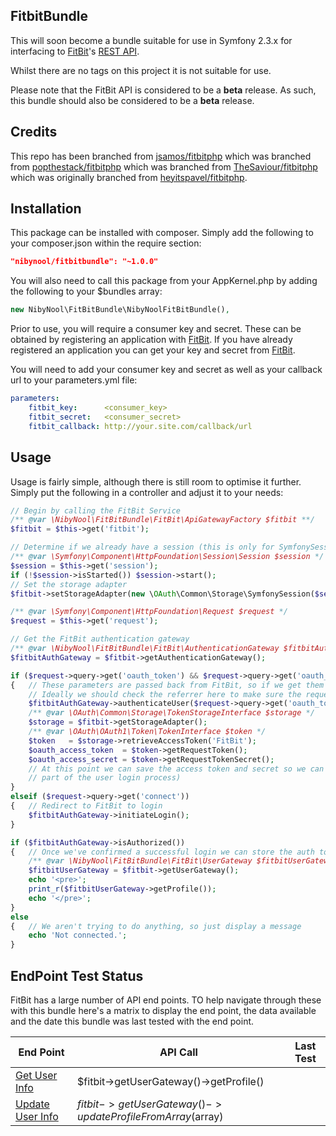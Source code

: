 ## FitbitBundle ##

This will soon become a bundle suitable for use in Symfony 2.3.x for interfacing to [FitBit](http://fitbit.com)'s
[REST API](http://dev.fitbit.com).

Whilst there are no tags on this project it is not suitable for use.

Please note that the FitBit API is considered to be a **beta** release.  As such, this bundle should also be
considered to be a **beta** release.

## Credits ##

This repo has been branched from [jsamos/fitbitphp](https://github.com/jsamos/fitbitphp) which was branched from
[popthestack/fitbitphp](https://github.com/popthestack/fitbitphp) which was branched from
[TheSaviour/fitbitphp](https://github.com/TheSaviour/fitbitphp) which was originally branched from
[heyitspavel/fitbitphp](https://github.com/heyitspavel/fitbitphp).

## Installation ##

This package can be installed with composer.  Simply add the following to your composer.json within the require section:
```json
"nibynool/fitbitbundle": "~1.0.0"
```

You will also need to call this package from your AppKernel.php by adding the following to your $bundles array:
```php
new NibyNool\FitBitBundle\NibyNoolFitBitBundle(),
```

Prior to use, you will require a consumer key and secret.  These can be obtained by registering an application with
[FitBit](https://dev.fitbit.com/apps/new).  If you have already registered an application you can get your key and
secret from [FitBit](https://dev.fitbit.com/apps).

You will need to add your consumer key and secret as well as your callback url to your parameters.yml file:
```yaml
parameters:
    fitbit_key:      <consumer_key>
    fitbit_secret:   <consumer_secret>
    fitbit_callback: http://your.site.com/callback/url
```

## Usage ##

Usage is fairly simple, although there is still room to optimise it further.  Simply put the following in a controller
and adjust it to your needs:
```php
// Begin by calling the FitBit Service
/** @var \NibyNool\FitBitBundle\FitBit\ApiGatewayFactory $fitbit **/
$fitbit = $this->get('fitbit');

// Determine if we already have a session (this is only for SymfonySession as the storage adapter)
/** @var \Symfony\Component\HttpFoundation\Session\Session $session */
$session = $this->get('session');
if (!$session->isStarted()) $session->start();
// Set the storage adapter
$fitbit->setStorageAdapter(new \OAuth\Common\Storage\SymfonySession($session));

/** @var \Symfony\Component\HttpFoundation\Request $request */
$request = $this->get('request');

// Get the FitBit authentication gateway
/** @var \NibyNool\FitBitBundle\FitBit\AuthenticationGateway $fitbitAuthGateway */
$fitbitAuthGateway = $fitbit->getAuthenticationGateway();

if ($request->query->get('oauth_token') && $request->query->get('oauth_verifier'))
{   // These parameters are passed back from FitBit, so if we get them then we can try and authenticate
    // Ideally we should check the referrer here to make sure the request really is from FitBit
    $fitbitAuthGateway->authenticateUser($request->query->get('oauth_token'), $request->query->get('oauth_verifier'));
    /** @var \OAuth\Common\Storage\TokenStorageInterface $storage */
    $storage = $fitbit->getStorageAdapter();
    /** @var \OAuth\OAuth1\Token\TokenInterface $token */
    $token   = $storage->retrieveAccessToken('FitBit');
    $oauth_access_token  = $token->getRequestToken();
    $oauth_access_secret = $token->getRequestTokenSecret();
    // At this point we can save the access token and secret so we can reload it when required (maybe as
    // part of the user login process)
}
elseif ($request->query->get('connect'))
{   // Redirect to FitBit to login
    $fitbitAuthGateway->initiateLogin();
}

if ($fitbitAuthGateway->isAuthorized())
{   // Once we've confirmed a successful login we can store the auth token
    /** @var \NibyNool\FitBitBundle\FitBit\UserGateway $fitbitUserGateway */
    $fitbitUserGateway = $fitbit->getUserGateway();
    echo '<pre>';
    print_r($fitbitUserGateway->getProfile());
    echo '</pre>';
}
else
{   // We aren't trying to do anything, so just display a message
    echo 'Not connected.';
}
```

## EndPoint Test Status ##

FitBit has a large number of API end points.  TO help navigate through these with this bundle here's a matrix to display
the end point, the data available and the date this bundle was last tested with the end point.

End Point | API Call | Last Test
----------|----------|----------
[Get User Info](https://wiki.fitbit.com/display/API/API-Get-User-Info)|$fitbit->getUserGateway()->getProfile()|
[Update User Info](https://wiki.fitbit.com/display/API/API-Update-User-Info)|$fitbit->getUserGateway()->updateProfileFromArray($array)|
